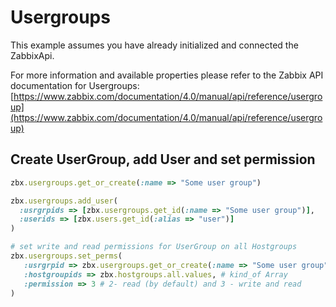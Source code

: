 # Usergroups

This example assumes you have already initialized and connected the ZabbixApi.

For more information and available properties please refer to the Zabbix API documentation for Usergroups:
[https://www.zabbix.com/documentation/4.0/manual/api/reference/usergroup](https://www.zabbix.com/documentation/4.0/manual/api/reference/usergroup)

## Create UserGroup, add User and set permission
```ruby
zbx.usergroups.get_or_create(:name => "Some user group")

zbx.usergroups.add_user(
  :usrgrpids => [zbx.usergroups.get_id(:name => "Some user group")],
  :userids => [zbx.users.get_id(:alias => "user")]
)

# set write and read permissions for UserGroup on all Hostgroups
zbx.usergroups.set_perms(
   :usrgrpid => zbx.usergroups.get_or_create(:name => "Some user group"),
   :hostgroupids => zbx.hostgroups.all.values, # kind_of Array
   :permission => 3 # 2- read (by default) and 3 - write and read
)
```
